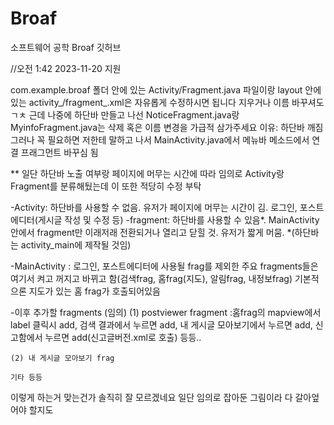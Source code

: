 # Broaf
소프트웨어 공학 Broaf 깃허브



//오전 1:42 2023-11-20 지원

com.example.broaf 폴더 안에 있는 Activity/Fragment.java 파일이랑 layout 안에 있는 activity_/fragment_.xml은 자유롭게 수정하시면 됩니다
지우거나 이름 바꾸셔도 ㄱㅊ
근데 나중에 하단바 만들고 나선 NoticeFragment.java랑 MyinfoFragment.java는 삭제 혹은 이름 변경을 가급적 삼가주세요
이유: 하단바 깨짐
그러나 꼭 필요하면 저한테 말하고 나서 MainActivity.java에서 메뉴바 메소드에서 연결 프래그먼트 바꾸심 됨



**
일단 하단바 노출 여부랑 페이지에 머무는 시간에 따라 임의로 Activity랑 Fragment를 분류해뒀는데 이 또한 적당히 수정 부탁

-Activity: 하단바를 사용할 수 없음. 유저가 페이지에 머무는 시간이 김. 로그인, 포스트에디터(게시글 작성 및 수정 등)
-fragment: 하단바를 사용할 수 있음*. MainActivity 안에서 fragment만 이래저래 전환되거나 열리고 닫힐 것. 유저가 짧게 머뭄.
*(하단바는 activity_main에 제작될 것임)

-MainActivity
    : 로그인, 포스트에디터에 사용될 frag를 제외한 주요 fragments들은 여기서 켜고 꺼지고 바뀌고 함(검색frag, 홈frag(지도), 알림frag, 내정보frag)
    기본적으론 지도가 있는 홈 frag가 호출되어있음

-이후 추가할 fragments (임의)
    (1) postviewer fragment 
        :홈frag의 mapview에서 label 클릭시 add, 검색 결과에서 누르면 add, 
        내 게시글 모아보기에서 누르면 add, 신고함에서 누르면 add(신고글버전.xml로 호출) 등등..

    (2) 내 게시글 모아보기 frag

    기타 등등


이렇게 하는거 맞는건가
솔직히 잘 모르겠네요
일단 임의로 잡아둔 그림이라 다 갈아엎어야 할지도

